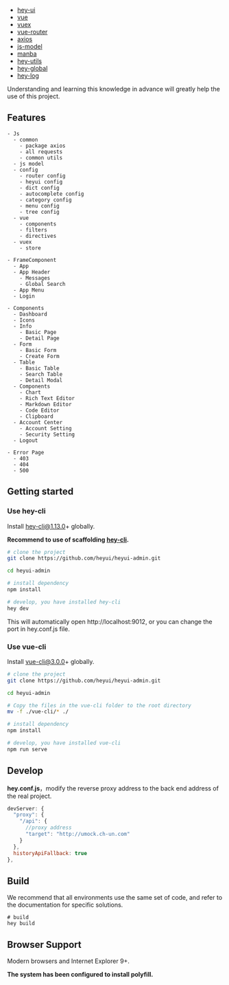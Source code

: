 
- [hey-ui](https://www.heyui.top/)
- [vue](https://cn.vuejs.org/index.html)
- [vuex](https://vuex.vuejs.org/zh-cn/)
- [vue-router](https://router.vuejs.org/zh-cn/)
- [axios](https://github.com/axios/axios)
- [js-model](https://www.npmjs.com/package/js-model)
- [manba](https://www.npmjs.com/package/manba)
- [hey-utils](https://www.npmjs.com/package/hey-utils)
- [hey-global](https://www.npmjs.com/package/hey-global)
- [hey-log](https://www.npmjs.com/package/hey-log)

Understanding and learning this knowledge in advance will greatly help the use of this project.

## Features

```
- Js
  - common
    - package axios
    - all requests
    - common utils
  - js model
  - config
    - router config
    - heyui config
    - dict config
    - autocomplete config
    - category config
    - menu config
    - tree config
  - vue
    - components
    - filters
    - directives
  - vuex
    - store

- FrameComponent
  - App
  - App Header
    - Messages
    - Global Search
  - App Menu
  - Login

- Components
  - Dashboard
  - Icons
  - Info
    - Basic Page
    - Detail Page
  - Form
    - Basic Form
    - Create Form
  - Table
    - Basic Table
    - Search Table
    - Detail Modal
  - Components
    - Chart
    - Rich Text Editor
    - Markdown Editor
    - Code Editor
    - Clipboard
  - Account Center
    - Account Setting
    - Security Setting
  - Logout

- Error Page
  - 403
  - 404
  - 500
```

## Getting started

### Use hey-cli

Install hey-cli@1.13.0+ globally.

**Recommend to use of scaffolding [hey-cli](https://github.com/heyui/hey-cli).**

```bash
# clone the project
git clone https://github.com/heyui/heyui-admin.git

cd heyui-admin

# install dependency
npm install

# develop, you have installed hey-cli
hey dev
```

This will automatically open http://localhost:9012, or you can change the port in hey.conf.js file.

### Use vue-cli

Install vue-cli@3.0.0+ globally.

```bash
# clone the project
git clone https://github.com/heyui/heyui-admin.git

cd heyui-admin

# Copy the files in the vue-cli folder to the root directory
mv -f ./vue-cli/* ./

# install dependency
npm install

# develop, you have installed vue-cli
npm run serve
```

## Develop

**hey.conf.js**，modify the reverse proxy address to the back end address of the real project.

```js
devServer: {
  "proxy": {
    "/api": {
      //proxy address
      "target": "http://umock.ch-un.com"
    }
  },
  historyApiFallback: true
},
```

## Build

We recommend that all environments use the same set of code, and refer to the documentation for specific solutions.

```
# build
hey build
```

## Browser Support

Modern browsers and Internet Explorer 9+.

**The system has been configured to install polyfill.**

